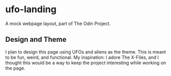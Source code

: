 # ufo-landing
A mock webpage layout, part of The Odin Project.

## Design and Theme

I plan to design this page using UFOs and aliens as the theme. This is meant to be fun, weird, and functional. My inspiration: I adore The X-Files, and I thought this would be a way to keep the project interesting while working on the page.
